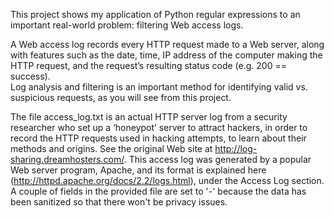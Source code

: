 This project shows my application of Python regular expressions to an important real-world problem: filtering Web access logs.  

A Web access log records every HTTP request made to a Web server, along with features such as the date, time, 
IP address of the computer making the HTTP request, and the request’s resulting status code (e.g. 200 == success).  
Log analysis and filtering is an important method for identifying valid vs. suspicious requests, as you will see from this project. 

The file access_log.txt is an actual HTTP server log from a security researcher who set up a ‘honeypot’ server to attract hackers, in order to record the HTTP requests used in hacking attempts, to learn about their methods and origins.  See the original Web site at http://log-sharing.dreamhosters.com/.  This access log was generated by a popular Web server program, Apache, and its format is explained here (http://httpd.apache.org/docs/2.2/logs.html), under the Access Log section. A couple of fields in the provided file are set to '-' because the data has been sanitized so that there won't be privacy issues.
